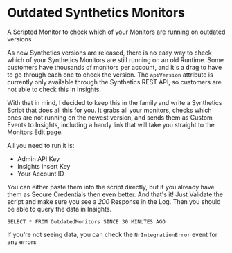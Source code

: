 # Outdated Synthetics Monitors
A Scripted Monitor to check which of your Monitors are running on outdated versions

As new Synthetics versions are released, there is no easy way to check which of your Synthetics Monitors are still running on an old Runtime. Some customers have thousands of monitors per account, and it's a drag to have to go through each one to check the version. The `apiVersion` attribute is currently only available through the Synthetics REST API, so customers are not able to check this in Insights.

With that in mind, I decided to keep this in the family and write a Synthetics Script that does all this for you. It grabs all your monitors, checks which ones are not running on the newest version, and sends them as Custom Events to Insights, including a handy link that will take you straight to the Monitors Edit page.

All you need to run it is:

- Admin API Key
- Insights Insert Key
- Your Account ID


You can either paste them into the script directly, but if you already have them as Secure Credentials then even better. And that's it! Just Validate the script and make sure you see a *200* Response in the Log. Then you should be able to query the data in Insights.

```
SELECT * FROM OutdatedMonitors SINCE 30 MINUTES AGO
```

If you're not seeing data, you can check the `NrIntegrationError` event for any errors
